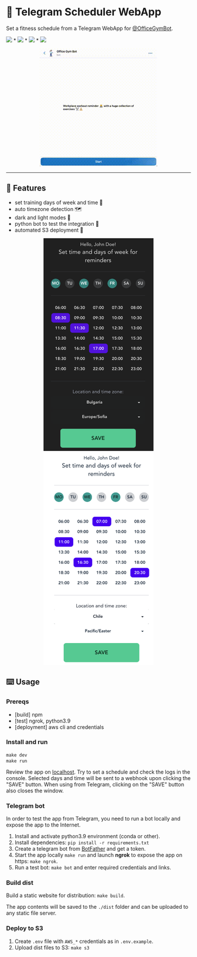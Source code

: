 # 📆 Telegram Scheduler WebApp 

Set a fitness schedule from a Telegram WebApp for [@OfficeGymBot][tg-ogb-link].

![][mit-badge] * [![][tg-ogb-badge]][tg-ogb-link] * [![][web-ogb-badge]][web-ogb-link] * ![][used-badge]

[mit-badge]: https://img.shields.io/badge/license-MIT-lightgreen
[tg-ogb-badge]: https://img.shields.io/badge/try-telegram-blue?logo=telegram&logoColor=white
[tg-ogb-link]: https://t.me/officegymbot
[web-ogb-badge]: https://img.shields.io/badge/try-web-yellow?logoColor=white
[web-ogb-link]: https://office-gym-bot.website.yandexcloud.net
[used-badge]: https://img.shields.io/badge/activated-%3E%203k%20times-green?logo=telegram&logoColor=white

<div align="center">
  <img src="./public/example.gif">
</div>

---

## 📱 Features 
- set training days of week and time 💪
- auto timezone detection 🗺️
- dark and light modes 🚥
- python bot to test the integration 🤖
- automated S3 deployment 🚀

<div align="center">
  <img src="./public/ogb_dark.png" alt="dark theme" width="300"/>
  <img src="./public/ogb_light.png" alt="light theme" width="300"/>
</div>

## ⌨️ Usage

### Prereqs
- [build] npm
- [test] ngrok, python3.9
- [deployment] aws cli and credentials

### Install and run
```shell
make dev
make run
```
Review the app on [localhost](http://localhost:5173).
Try to set a schedule and check the logs in the console.
Selected days and time will be sent to a webhook upon clicking the "SAVE" button.
When using from Telegram, clicking on the "SAVE" button also closes the window.

### Telegram bot

In order to test the app from Telegram, you need to 
run a bot locally and expose the app to the Internet.

1. Install and activate python3.9 environment (conda or other).
2. Install dependencies: `pip install -r requirements.txt`
3. Create a telegram bot from [BotFather](https://t.me/botfather) and get a token.
4. Start the app locally `make run` and launch **ngrok** to expose the app on https: `make ngrok`.
5. Run a test bot: `make bot` and enter required credentials and links.

### Build dist

Build a static website for distribution: ``make build``.

The app contents will be saved to the `./dist` folder and can be uploaded to any static file server.

### Deploy to S3

1. Create `.env` file with `AWS_*` credentials as in `.env.example`.
2. Upload dist files to S3: `make s3`
